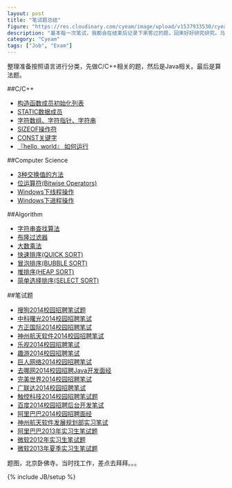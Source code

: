 ```yaml
---
layout: post
title: "笔试题总结"
figure: "https://res.cloudinary.com/cyeam/image/upload/v1537933530/cyeam/offer_temple.jpg"
description: "基本每一次笔试，我都会在结束后记录下来答过的题，回来好好研究研究。马上就要毕业了，论文也差不多了，现在来总结一下。"
category: "Cyeam"
tags: ["Job", "Exam"]
---
```


整理准备按照语言进行分类，先做C/C++相关的题，然后是Java相关。最后是算法题。

##C/C++

+ [构造函数成员初始化列表](https://blog.cyeam.com/computer/2013/03/31/constructor)
+ [STATIC数据成员](https://blog.cyeam.com/computer/2013/03/21/static)
+ [字符数组、字符指针、字符串](https://blog.cyeam.com/computer/2013/03/20/string)
+ [SIZEOF操作符](https://blog.cyeam.com/computer/2013/03/20/sizeof)
+ [CONST关键字](https://blog.cyeam.com/computer/2013/03/14/const)
+ [『hello, world』 如何运行](https://blog.cyeam.com/computer/2014/05/15/gcc)

##Computer Science

+ [3种交换值的方法](https://blog.cyeam.com/computer/2013/04/02/swap)
+ [位运算符(Bitwise Operators)](https://blog.cyeam.com/computer/2013/03/11/bitwise_operators)
+ [Windows下线程操作](https://blog.cyeam.com/computer/2011/01/11/cpp_thread)
+ [Windows下进程操作](https://blog.cyeam.com/computer/2011/01/11/cpp_process)

##Algorithm

+ [字符串查找算法](https://blog.cyeam.com/golang/2014/08/08/go_index)
+ [布隆过滤器](https://blog.cyeam.com/hash/2014/07/30/bloomfilter)
+ [大数乘法](https://blog.cyeam.com/golang/2014/08/15/go_largenumberx)
+ [快速排序(QUICK SORT)](https://blog.cyeam.com/computer/2013/04/17/quicksort)
+ [冒泡排序(BUBBLE SORT)](https://blog.cyeam.com/computer/2013/04/16/bubblesort)
+ [堆排序(HEAP SORT)](https://blog.cyeam.com/computer/2013/04/06/heapsort)
+ [简单选择排序(SELECT SORT)](https://blog.cyeam.com/computer/2013/04/02/selectsort)

##笔试题

+ [搜狗2014校园招聘笔试题](https://blog.cyeam.com/collection/2013/11/23/sogou)
+ [中科曙光2014校园招聘笔试](https://blog.cyeam.com/collection/2013/11/05/sugon)
+ [方正国际2014校园招聘笔试](https://blog.cyeam.com/collection/2013/10/30/founder)
+ [神州航天软件2014校园招聘笔试](https://blog.cyeam.com/collection/2013/10/25/bsast)
+ [乐视2014校园招聘笔试](https://blog.cyeam.com/collection/2013/10/24/letv)
+ [趣游2014校园招聘笔试](https://blog.cyeam.com/collection/2013/10/24/gamewave)
+ [巨人网络2014校园招聘笔试](https://blog.cyeam.com/collection/2013/10/21/giant)
+ [去哪网2014校园招聘Java开发面经](https://blog.cyeam.com/collection/2013/10/19/qunarinterview)
+ [完美世界2014校园招聘笔试](https://blog.cyeam.com/collection/2013/10/19/perfectworld)
+ [广联达2014校园招聘笔试](https://blog.cyeam.com/collection/2013/10/17/glodon)
+ [触控科技2014校园招聘笔试题](https://blog.cyeam.com/collection/2013/10/15/chukong)
+ [百度2014校园招聘后台开发笔试](https://blog.cyeam.com/collection/2013/10/13/baidu)
+ [阿里巴巴2014校园招聘面经](https://blog.cyeam.com/collection/2013/09/16/alibabainterview)
+ [神州航天软件发展规划部实习笔试](https://blog.cyeam.com/collection/2013/09/09/bsastintern)
+ [阿里巴巴2013年实习生笔试题](https://blog.cyeam.com/collection/2013/05/23/alibaba)
+ [微软2012年实习生笔试题](https://blog.cyeam.com/collection/2013/04/20/microsoft_intern_2012)
+ [微软2013年夏季实习生笔试题](https://blog.cyeam.com/collection/2013/04/07/microsoft_intern_2013)

题图，北京卧佛寺。当时找工作，差点去拜拜。。。

{% include JB/setup %}